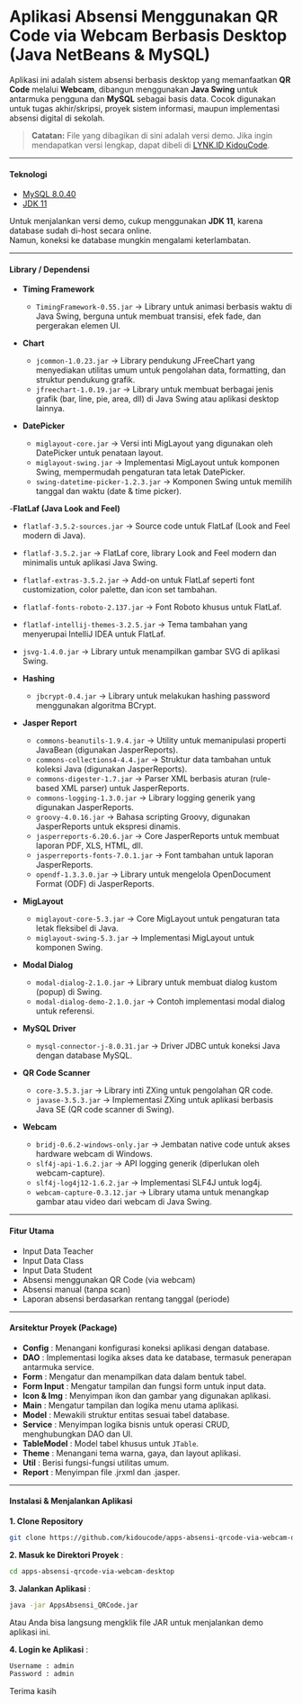 # Aplikasi Absensi Menggunakan QR Code via Webcam Berbasis Desktop (Java NetBeans & MySQL)

Aplikasi ini adalah sistem absensi berbasis desktop yang memanfaatkan **QR Code** melalui **Webcam**, dibangun menggunakan **Java Swing** untuk antarmuka pengguna dan **MySQL** sebagai basis data.
Cocok digunakan untuk tugas akhir/skripsi, proyek sistem informasi, maupun implementasi absensi digital di sekolah.

> **Catatan:** File yang dibagikan di sini adalah versi demo. Jika ingin mendapatkan versi lengkap, dapat dibeli di [LYNK.ID KidouCode](https://lynk.id/kidoucode).

---

#### **Teknologi**
- [MySQL 8.0.40](https://downloads.mysql.com/archives/get/p/25/file/mysql-installer-community-8.0.40.0.msi)  
- [JDK 11](https://www.oracle.com/id/java/technologies/javase/jdk11-archive-downloads.html)  

Untuk menjalankan versi demo, cukup menggunakan **JDK 11**, karena database sudah di-host secara online.  
Namun, koneksi ke database mungkin mengalami keterlambatan.

---

#### **Library / Dependensi**

- **Timing Framework**
  - `TimingFramework-0.55.jar` → Library untuk animasi berbasis waktu di Java Swing, berguna untuk membuat transisi, efek fade, dan pergerakan elemen UI.  

- **Chart**
   - `jcommon-1.0.23.jar` → Library pendukung JFreeChart yang menyediakan utilitas umum untuk pengolahan data, formatting, dan struktur pendukung grafik.  
   - `jfreechart-1.0.19.jar` → Library untuk membuat berbagai jenis grafik (bar, line, pie, area, dll) di Java Swing atau aplikasi desktop lainnya.  

- **DatePicker**
  - `miglayout-core.jar` → Versi inti MigLayout yang digunakan oleh DatePicker untuk penataan layout.  
  - `miglayout-swing.jar` → Implementasi MigLayout untuk komponen Swing, mempermudah pengaturan tata letak DatePicker.  
  - `swing-datetime-picker-1.2.3.jar` → Komponen Swing untuk memilih tanggal dan waktu (date & time picker).  

-**FlatLaf (Java Look and Feel)**
  - `flatlaf-3.5.2-sources.jar` → Source code untuk FlatLaf (Look and Feel modern di Java).  
  - `flatlaf-3.5.2.jar` → FlatLaf core, library Look and Feel modern dan minimalis untuk aplikasi Java Swing.  
  - `flatlaf-extras-3.5.2.jar` → Add-on untuk FlatLaf seperti font customization, color palette, dan icon set tambahan.  
  - `flatlaf-fonts-roboto-2.137.jar` → Font Roboto khusus untuk FlatLaf.  
  - `flatlaf-intellij-themes-3.2.5.jar` → Tema tambahan yang menyerupai IntelliJ IDEA untuk FlatLaf.  
  - `jsvg-1.4.0.jar` → Library untuk menampilkan gambar SVG di aplikasi Swing.  

- **Hashing**
  - `jbcrypt-0.4.jar` → Library untuk melakukan hashing password menggunakan algoritma BCrypt.  

- **Jasper Report**
  - `commons-beanutils-1.9.4.jar` → Utility untuk memanipulasi properti JavaBean (digunakan JasperReports).  
  - `commons-collections4-4.4.jar` → Struktur data tambahan untuk koleksi Java (digunakan JasperReports).  
  - `commons-digester-1.7.jar` → Parser XML berbasis aturan (rule-based XML parser) untuk JasperReports.  
  - `commons-logging-1.3.0.jar` → Library logging generik yang digunakan JasperReports.  
  - `groovy-4.0.16.jar` → Bahasa scripting Groovy, digunakan JasperReports untuk ekspresi dinamis.  
  - `jasperreports-6.20.6.jar` → Core JasperReports untuk membuat laporan PDF, XLS, HTML, dll.  
  - `jasperreports-fonts-7.0.1.jar` → Font tambahan untuk laporan JasperReports.  
  - `opendf-1.3.3.0.jar` → Library untuk mengelola OpenDocument Format (ODF) di JasperReports.  

- **MigLayout**
  - `miglayout-core-5.3.jar` → Core MigLayout untuk pengaturan tata letak fleksibel di Java.  
  - `miglayout-swing-5.3.jar` → Implementasi MigLayout untuk komponen Swing.  

- **Modal Dialog**
  - `modal-dialog-2.1.0.jar` → Library untuk membuat dialog kustom (popup) di Swing.  
  - `modal-dialog-demo-2.1.0.jar` → Contoh implementasi modal dialog untuk referensi.  

- **MySQL Driver**
  - `mysql-connector-j-8.0.31.jar` → Driver JDBC untuk koneksi Java dengan database MySQL.  

- **QR Code Scanner**
  - `core-3.5.3.jar` → Library inti ZXing untuk pengolahan QR code.  
  - `javase-3.5.3.jar` → Implementasi ZXing untuk aplikasi berbasis Java SE (QR code scanner di Swing).  

- **Webcam**
  - `bridj-0.6.2-windows-only.jar` → Jembatan native code untuk akses hardware webcam di Windows.  
  - `slf4j-api-1.6.2.jar` → API logging generik (diperlukan oleh webcam-capture).  
  - `slf4j-log4j12-1.6.2.jar` → Implementasi SLF4J untuk log4j.  
  - `webcam-capture-0.3.12.jar` → Library utama untuk menangkap gambar atau video dari webcam di Java Swing.  

---

#### **Fitur Utama**
- Input Data Teacher
- Input Data Class
- Input Data Student
- Absensi menggunakan QR Code (via webcam)
- Absensi manual (tanpa scan)
- Laporan absensi berdasarkan rentang tanggal (periode)

---

#### **Arsitektur Proyek (Package)**
- **Config** : Menangani konfigurasi koneksi aplikasi dengan database.  
- **DAO** : Implementasi logika akses data ke database, termasuk penerapan antarmuka service.  
- **Form** : Mengatur dan menampilkan data dalam bentuk tabel.  
- **Form Input** : Mengatur tampilan dan fungsi form untuk input data.  
- **Icon & Img** : Menyimpan ikon dan gambar yang digunakan aplikasi.  
- **Main** : Mengatur tampilan dan logika menu utama aplikasi.  
- **Model** : Mewakili struktur entitas sesuai tabel database.
- **Service** : Menyimpan logika bisnis untuk operasi CRUD, menghubungkan DAO dan UI.  
- **TableModel** : Model tabel khusus untuk `JTable`.  
- **Theme** : Menangani tema warna, gaya, dan layout aplikasi.  
- **Util** : Berisi fungsi-fungsi utilitas umum.  
- **Report** : Menyimpan file .jrxml dan .jasper.

---

#### **Instalasi & Menjalankan Aplikasi**

**1. Clone Repository**
```sh
git clone https://github.com/kidoucode/apps-absensi-qrcode-via-webcam-desktop.git
```

**2. Masuk ke Direktori Proyek** :

```sh
cd apps-absensi-qrcode-via-webcam-desktop
```

**3. Jalankan Aplikasi** :
```sh
java -jar AppsAbsensi_QRCode.jar
```
Atau Anda bisa langsung mengklik file JAR untuk menjalankan demo aplikasi ini.

**4. Login ke Aplikasi** :
```sh
Username : admin
Password : admin
```
Terima kasih

